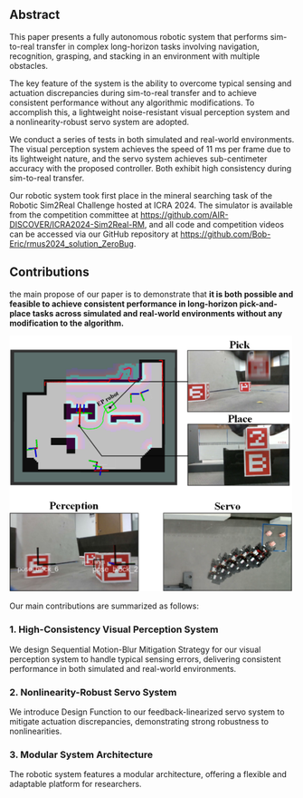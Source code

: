 ## Abstract

This paper presents a fully autonomous robotic system that performs sim-to-real transfer in complex long-horizon tasks involving navigation, recognition, grasping, and stacking in an environment with multiple obstacles.

The key feature of the system is the ability to overcome typical sensing and actuation discrepancies during sim-to-real transfer and to achieve consistent performance without any algorithmic modifications. To accomplish this, a lightweight noise-resistant visual perception system and a nonlinearity-robust servo system are adopted.

We conduct a series of tests in both simulated and real-world environments. The visual perception system achieves the speed of 11 ms per frame due to its lightweight nature, and the servo system achieves sub-centimeter accuracy with the proposed controller. Both exhibit high consistency during sim-to-real transfer.

Our robotic system took first place in the mineral searching task of the Robotic Sim2Real Challenge hosted at ICRA 2024. The simulator is available from the competition committee at https://github.com/AIR-DISCOVER/ICRA2024-Sim2Real-RM, and all code and competition videos can be accessed via our GitHub repository at https://github.com/Bob-Eric/rmus2024_solution_ZeroBug.

## Contributions

the main propose of our paper is to demonstrate that **it is both possible and feasible to achieve consistent performance in long-horizon pick-and-place tasks across simulated and real-world environments without any modification to the algorithm.**

<img src="./figure/key feature.png" width="500">

Our main contributions are summarized as follows:

### 1. High-Consistency Visual Perception System

We design Sequential Motion-Blur Mitigation Strategy for our visual perception system to handle typical sensing errors, delivering consistent performance in both simulated and real-world environments.

### 2.  Nonlinearity-Robust Servo System

We introduce Design Function to our feedback-linearized servo system to mitigate actuation discrepancies, demonstrating strong robustness to nonlinearities.

### 3. Modular System Architecture

The robotic system features a modular architecture, offering a flexible and adaptable platform for researchers.